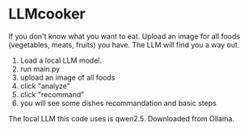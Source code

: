 # LLMcooker
If you don't know what you want to eat. Upload an image for all foods (vegetables, meats, fruits) you have. The LLM will find you a way out. 

1. Load a local LLM model.
2. run main.py
3. upload an image of all foods
4. click "analyze"
5. click "recommand"
6. you will see some dishes recommandation and basic steps

The local LLM this code uses is qwen2.5. Downloaded from Ollama. 

